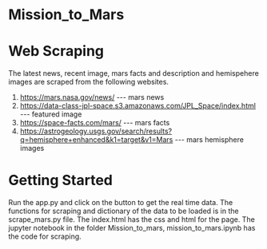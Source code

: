 # Mission_to_Mars

# Web Scraping
The latest news, recent image, mars facts and description and hemispehere images are scraped from the following websites.
1. https://mars.nasa.gov/news/ --- mars news
2. https://data-class-jpl-space.s3.amazonaws.com/JPL_Space/index.html --- featured image
3. https://space-facts.com/mars/ --- mars facts
4. https://astrogeology.usgs.gov/search/results?q=hemisphere+enhanced&k1=target&v1=Mars --- mars hemisphere images

# Getting Started
Run the app.py and click on the button to get the real time data.
The functions for scraping and dictionary of the data to be loaded is in the scrape_mars.py file.
The index.html has the css and html for the page.
The jupyter notebook in the folder Mission_to_mars, mission_to_mars.ipynb has the code for scraping.



